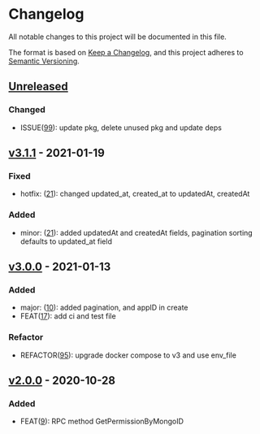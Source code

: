 # Changelog

All notable changes to this project will be documented in this file.

The format is based on [Keep a Changelog](https://keepachangelog.com/en/1.0.0/),
and this project adheres to [Semantic Versioning](https://semver.org/spec/v2.0.0.html).


## [Unreleased]
### Changed
- ISSUE([99](https://github.com/meateam/drive-project/issues/99)): update pkg, delete unused pkg and update deps


## [v3.1.1] - 2021-01-19

### Fixed

- hotfix: ([21](https://github.com/meateam/permission-service/pull/21)): changed updated_at, created_at to updatedAt, createdAt

### Added

- minor: ([21](https://github.com/meateam/permission-service/pull/21)): added updatedAt and createdAt fields, pagination sorting defaults to updated_at field

## [v3.0.0] - 2021-01-13

### Added

- major: ([10](https://github.com/meateam/permission-service/pull/10)): added pagination, and appID in create
- FEAT([17](https://github.com/meateam/permission-service/pull/17)): add ci and test file

### Refactor

- REFACTOR([95](https://github.com/meateam/drive-project/issues/96)): upgrade docker compose to v3 and use env_file

## [v2.0.0] - 2020-10-28

### Added

- FEAT([9](https://github.com/meateam/permission-service/pull/9)): RPC method GetPermissionByMongoID

[unreleased]: https://github.com/meateam/permission-service/compare/master...develop
[v3.1.1]: https://github.com/meateam/permission-service/compare/v3.0.0...v3.1.1
[v3.0.0]: https://github.com/meateam/permission-service/compare/v2.0.0...v3.0.0
[v2.0.0]: https://github.com/meateam/permission-service/compare/v1.3...v2.0.0
